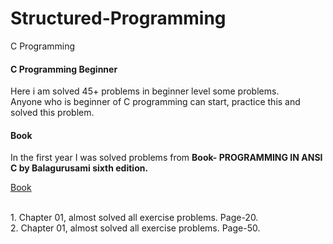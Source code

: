 # Structured-Programming
<p> C Programming </p>

<h4><b> C Programming Beginner </b></h4>
Here i am solved 45+ problems in beginner level some problems.<br>
Anyone who is beginner of C programming can start, practice this and solved this problem.
<br>

<p> <h4><b> Book </b></h4>
In the first year I was solved problems from <b> Book- PROGRAMMING IN 
ANSI C by Balagurusami sixth edition. </b>
<p><a href="https://drive.google.com/drive/folders/13Dm4W_MbbbfJWcrzT5hH0kjnaIk1r7jl?usp=sharing">Book</a></p>
<br>
1. Chapter 01, almost solved all exercise problems. Page-20. <br>
2. Chapter 01, almost solved all exercise problems. Page-50.
</p>
